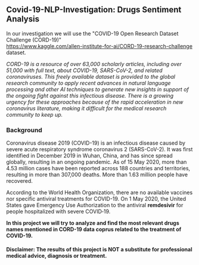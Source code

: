 ## Covid-19-NLP-Investigation: Drugs Sentiment Analysis 
In our investigation we will use the "COVID-19 Open Research Dataset Challenge (CORD-19)" <br/>
https://www.kaggle.com/allen-institute-for-ai/CORD-19-research-challenge dataset. 

*CORD-19 is a resource of over 63,000 scholarly articles, including over 51,000 with full text, about COVID-19, SARS-CoV-2, and related coronaviruses. This freely available dataset is provided to the global research community to apply recent advances in natural language processing and other AI techniques to generate new insights in support of the ongoing fight against this infectious disease. There is a growing urgency for these approaches because of the rapid acceleration in new coronavirus literature, making it difficult for the medical research community to keep up.*


### Background

Coronavirus disease 2019 (COVID-19) is an infectious disease caused by severe acute respiratory syndrome coronavirus 2 (SARS-CoV-2). It was first identified in December 2019 in Wuhan, China, and has since spread globally, resulting in an ongoing pandemic. As of 15 May 2020, more than 4.53 million cases have been reported across 188 countries and territories, resulting in more than 307,000 deaths. More than 1.63 million people have recovered.

According to the World Health Organization, there are no available vaccines nor specific antiviral treatments for COVID-19. On 1 May 2020, the United States gave Emergency Use Authorization to the antiviral **remdesivir** for people hospitalized with severe COVID‑19.

**In this project we will try to analyze and find the most relevant drugs names mentioned in CORD-19 data coprus related to the treatment of COVID-19.**

#### Disclaimer: The results of this project is NOT a substitute for professional medical advice, diagnosis or treatment.
        
